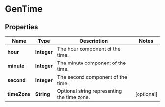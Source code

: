 # GenTime

## Properties
Name | Type | Description | Notes
------------ | ------------- | ------------- | -------------
**hour** | **Integer** | The hour component of the time. | 
**minute** | **Integer** | The minute component of the time. | 
**second** | **Integer** | The second component of the time. | 
**timeZone** | **String** | Optional string representing the time zone. |  [optional]
